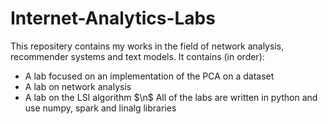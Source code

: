 # Internet-Analytics-Labs

This repositery contains my works in the field of network analysis, recommender systems and text models. It contains (in order):
- A lab focused on an implementation of the PCA on a dataset
- A lab on network analysis
- A lab on the LSI algorithm $\n$
All of the labs are written in python and use numpy, spark and linalg libraries
